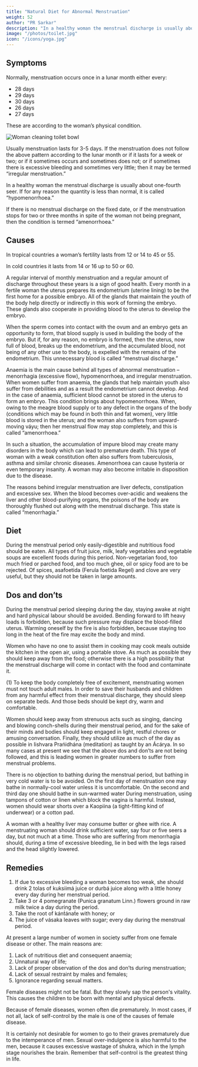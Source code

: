 ```yaml
---
title: "Natural Diet for Abnormal Menstruation"
weight: 52
author: "PR Sarkar"
description: "In a healthy woman the menstrual discharge is usually about one-fourth seer. If for any reason the quantity is less than normal, it is called hypomenorrhoea"
image: "/photos/toilet.jpg"
icon: "/icons/yoga.jpg"
---
```




## Symptoms

Normally, menstruation occurs once in a lunar month either every:
- 28 days
- 29 days
- 30 days
- 26 days
- 27 days 

These are according to the woman’s physical condition. 

![Woman cleaning toilet bowl](/photos/toilet.jpg)

Usually menstruation lasts for 3-5 days. If the menstruation does not follow the above pattern according to the lunar month or if it lasts for a week or two; or if it sometimes occurs and sometimes does not; or if sometimes there is excessive bleeding and sometimes very little; then it may be termed “irregular menstruation.”

In a healthy woman the menstrual discharge is usually about one-fourth seer. If for any reason the quantity is less than normal, it is called “hypomenorrhoea.”

If there is no menstrual discharge on the fixed date, or if the menstruation stops for two or three months in spite of the woman not being pregnant, then the condition is termed “amenorrhoea.”

## Causes

In tropical countries a woman’s fertility lasts from 12 or 14 to 45 or 55. 

In cold countries it lasts from 14 or 16 up to 50 or 60. 

A regular interval of monthly menstruation and a regular amount of discharge throughout these years is a sign of good health. Every month in a fertile woman the uterus prepares its endometrium (uterine lining) to be the first home for a possible embryo. All of the glands that maintain the youth of the body help directly or indirectly in this work of forming the embryo. These glands also cooperate in providing blood to the uterus to develop the embryo. 

When the sperm comes into contact with the ovum and an embryo gets an opportunity to form, that blood supply is used in building the body of the embryo. But if, for any reason, no embryo is formed, then the uterus, now full of blood, breaks up the endometrium, and the accumulated blood, not being of any other use to the body, is expelled with the remains of the endometrium. This unnecessary blood is called “menstrual discharge.”

Anaemia is the main cause behind all types of abnormal menstruation – menorrhagia (excessive flow), hypomenorrhoea, and irregular menstruation. When women suffer from anaemia, the glands that help maintain youth also suffer from debilities and as a result the endometrium cannot develop. And in the case of anaemia, sufficient blood cannot be stored in the uterus to form an embryo. This condition brings about hypomenorrhoea. When, owing to the meagre blood supply or to any defect in the organs of the body (conditions which may be found in both thin and fat women), very little blood is stored in the uterus; and the woman also suffers from upward-moving váyu; then her menstrual flow may stop completely, and this is called “amenorrhoea.” 

In such a situation, the accumulation of impure blood may create many disorders in the body which can lead to premature death. This type of woman with a weak constitution often also suffers from tuberculosis, asthma and similar chronic diseases. Amenorrhoea can cause hysteria or even temporary insanity. A woman may also become irritable in disposition due to the disease.

The reasons behind irregular menstruation are liver defects, constipation and excessive sex.
When the blood becomes over-acidic and weakens the liver and other blood-purifying organs, the poisons of the body are thoroughly flushed out along with the menstrual discharge. This state is called “menorrhagia.”

<!-- Treatment:
Morning – Utkśepa Mudrá, Padahastásana, Bandhatraya Yoga Mudrá, and Ámbhasii Mudrá or Ámbhasii Práńáyáma.
Evening – Yogamudrá, Diirgha Prańáma, Bhújauṋgásana, Karmásana and Kákacaiṋcu Mudrá.
See restrictions given under “Treatment”, Section C of this chapter. -->


## Diet

During the menstrual period only easily-digestible and nutritious food should be eaten. All types of fruit juice, milk, leafy vegetables and vegetable soups are excellent foods during this period. Non-vegetarian food, too much fried or parched food, and too much ghee, oil or spicy food are to be rejected. Of spices, asafoetida (Ferula foetida Regel) and clove are very useful, but they should not be taken in large amounts.


## Dos and don’ts 

During the menstrual period sleeping during the day, staying awake at night and hard physical labour should be avoided. Bending forward to lift heavy loads is forbidden, because such pressure may displace the blood-filled uterus. Warming oneself by the fire is also forbidden, because staying too long in the heat of the fire may excite the body and mind. 

Women who have no one to assist them in cooking may cook meals outside the kitchen in the open air, using a portable stove. As much as possible they should keep away from the food; otherwise there is a high possibility that the menstrual discharge will come in contact with the food and contaminate it.

(1) To keep the body completely free of excitement, menstruating women must not touch adult males. In order to save their husbands and children from any harmful effect from their menstrual discharge, they should sleep on separate beds. And those beds should be kept dry, warm and comfortable.

Women should keep away from strenuous acts such as singing, dancing and blowing conch-shells during their menstrual period, and for the sake of their minds and bodies should keep engaged in light, restful chores or amusing conversation. Finally, they should utilize as much of the day as possible in Iishvara Prańidhána (meditation) as taught by an Ácárya.
In so many cases at present we see that the above dos and don’ts are not being followed, and this is leading women in greater numbers to suffer from menstrual problems.

There is no objection to bathing during the menstrual period, but bathing in very cold water is to be avoided. On the first day of menstruation one may bathe in normally-cool water unless it is uncomfortable. On the second and third day one should bathe in sun-warmed water
During menstruation, using tampons of cotton or linen which block the vagina is harmful. Instead, women should wear shorts over a Kaopiina (a tight-fitting kind of underwear) or a cotton pad.

A woman with a healthy liver may consume butter or ghee with rice. A menstruating woman should drink sufficient water, say four or five seers a day, but not much at a time. Those who are suffering from menorrhagia should, during a time of excessive bleeding, lie in bed with the legs raised and the head slightly lowered.


## Remedies

1. If due to excessive bleeding a woman becomes too weak, she should drink 2 tolas of kuksiimá juice or durbá juice along with a little honey every day during her menstrual period.
2. Take 3 or 4 pomegranate (Punica granatum Linn.) flowers ground in raw milk twice a day during the period.
3. Take the root of kánt́ánat́e with honey; or
4. The juice of vásaka leaves with sugar; every day during the menstrual period.

At present a large number of women in society suffer from one female disease or other. The main reasons are:
1. Lack of nutritious diet and consequent anaemia;
2. Unnatural way of life;
3. Lack of proper observation of the dos and don’ts during menstruation;
4. Lack of sexual restraint by males and females;
5. Ignorance regarding sexual matters.

Female diseases might not be fatal. But they slowly sap the person's vitality. This causes the children<!-- , who are the hope of society, are --> to be born with mental and physical defects. 

<!-- What a terrible situation this is for society can easily be imagined.  -->

Because of female diseases, women often die prematurely. In most cases, if not all, lack of self-control by the male is one of the causes of female disease. 

It is certainly not desirable for women to go to their graves prematurely due to the intemperance of men. Sexual over-indulgence is also harmful to the men, because it causes excessive wastage of shukra, which in the lymph stage nourishes the brain. Remember that self-control is the greatest thing in life.
